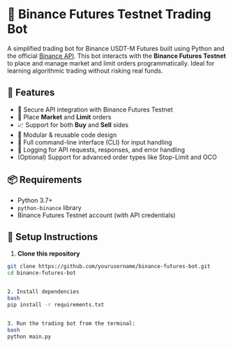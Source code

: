 # 🧠 Binance Futures Testnet Trading Bot

A simplified trading bot for Binance USDT-M Futures built using Python and the official [Binance API](https://binance-docs.github.io/apidocs/futures/en/). This bot interacts with the **Binance Futures Testnet** to place and manage market and limit orders programmatically. Ideal for learning algorithmic trading without risking real funds.

## 🚀 Features

- 🔐 Secure API integration with Binance Futures Testnet
- 🛒 Place **Market** and **Limit** orders
- 📈 Support for both **Buy** and **Sell** sides
- 🧩 Modular & reusable code design
- 🧾 Full command-line interface (CLI) for input handling
- 📝 Logging for API requests, responses, and error handling
- (Optional) Support for advanced order types like Stop-Limit and OCO

## 📦 Requirements

- Python 3.7+
- `python-binance` library
- Binance Futures Testnet account (with API credentials)


## 🔧 Setup Instructions

1. **Clone this repository**

```bash
git clone https://github.com/yourusername/binance-futures-bot.git
cd binance-futures-bot


2. Install dependencies
bash
pip install -r requirements.txt


3. Run the trading bot from the terminal:
bash
python main.py




